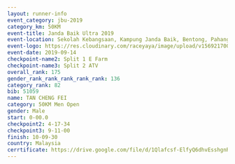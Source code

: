 ```yaml
---
layout: runner-info 
event_category: jbu-2019 
category_km: 50KM 
event-title: Janda Baik Ultra 2019 
event-location: Sekolah Kebangsaan, Kampung Janda Baik, Bentong, Pahang, Malaysia 
event-logo: https://res.cloudinary.com/raceyaya/image/upload/v1569217009/logo/janda-baik_vch1pc.jpg 
event-date: 2019-09-14 
checkpoint-name2: Split 1 E Farm 
checkpoint-name3: Split 2 ATV 
overall_rank: 175
gender_rank_rank_rank_rank_rank: 136
category_rank: 82
bib: 51059
name: TAN CHENG FEI
category: 50KM Men Open
gender: Male
start: 0-00.0
checkpoint2: 4-17-34
checkpoint3: 9-11-00
finish: 10-09-30
country: Malaysia
cerrtificate: https://drive.google.com/file/d/1Qlafcsf-ElfyQ6dhvEsshgnR5PGDhnun/view?usp=sharing
---
```

